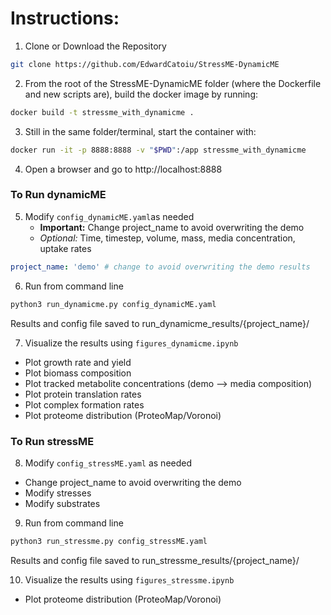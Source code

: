 # Instructions:
1. Clone or Download the Repository
```bash
git clone https://github.com/EdwardCatoiu/StressME-DynamicME
```
2. From the root of the StressME-DynamicME folder (where the Dockerfile and new scripts are), build the docker image by running: 
```bash
docker build -t stressme_with_dynamicme .
```
3. Still in the same folder/terminal, start the container with:
```bash
docker run -it -p 8888:8888 -v "$PWD":/app stressme_with_dynamicme
```
4. Open a browser and go to http://localhost:8888


### To Run dynamicME 
5. Modify `config_dynamicME.yaml`as needed 
    - **Important:** Change project_name to avoid overwriting the demo
    - *Optional:* Time, timestep, volume, mass, media concentration, uptake rates
```yaml
project_name: 'demo' # change to avoid overwriting the demo results
```

6. Run from command line
```bash
python3 run_dynamicme.py config_dynamicME.yaml
```
  Results and config file saved to run_dynamicme_results/{project_name}/

7. Visualize the results using `figures_dynamicme.ipynb`
  - Plot growth rate and yield
  - Plot biomass composition
  - Plot tracked metabolite concentrations (demo --> media composition)
  - Plot protein translation rates
  - Plot complex formation rates
  - Plot proteome distribution (ProteoMap/Voronoi)

### To Run stressME 
8. Modify `config_stressME.yaml` as needed
- Change project_name to avoid overwriting the demo
- Modify stresses
- Modify substrates

9. Run from command line
```bash
python3 run_stressme.py config_stressME.yaml
```
Results and config file saved to run_stressme_results/{project_name}/

10. Visualize the results using `figures_stressme.ipynb`
- Plot proteome distribution (ProteoMap/Voronoi)
